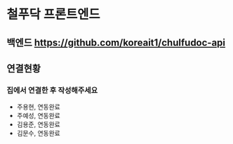 # 철푸닥 프론트엔드

## 백엔드 https://github.com/koreait1/chulfudoc-api 

## 연결현황
### 집에서 연결한 후 작성해주세요
- 주용현, 연동완료
- 주예성, 연동완료
- 김용준, 연동완료
- 김문수, 연동완료
